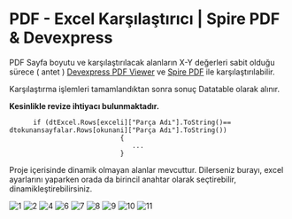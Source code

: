 # PDF - Excel Karşılaştırıcı | Spire PDF & Devexpress 


PDF Sayfa boyutu ve karşılaştırılacak alanların X-Y değerleri sabit olduğu sürece ( antet ) 
[Devexpress PDF Viewer](https://docs.devexpress.com/WindowsForms/15216/controls-and-libraries/pdf-viewer) ve [Spire PDF](https://www.e-iceblue.com/Tutorials/Spire.PDF/Spire.PDF-Program-Guide/Spire.PDF-Program-Guide-Content.html) ile karşılaştırılabilir. 

Karşılaştırma işlemleri tamamlandıktan sonra sonuç Datatable olarak alınır. 

**Kesinlikle revize ihtiyacı bulunmaktadır.**



```
      if (dtExcel.Rows[exceli]["Parça Adı"].ToString()== dtokunansayfalar.Rows[okunani]["Parça Adı"].ToString())
                            {
                               ...
                            }
```

Proje içerisinde dinamik olmayan alanlar mevcuttur. 
Dilerseniz burayı, excel ayarlarını yaparken orada da birincil anahtar olarak seçtirebilir, dinamikleştirebilirsiniz.




![1](https://user-images.githubusercontent.com/44155358/132335155-9377b89d-6f3a-4a52-8d85-7b17f5269add.png)
![2](https://user-images.githubusercontent.com/44155358/132335160-cba539a2-20ed-48d7-be3c-25ba9008df8a.png)
![4](https://user-images.githubusercontent.com/44155358/132335166-53e2b289-d8ac-4494-8a7a-48b50405deb9.png)
![6](https://user-images.githubusercontent.com/44155358/132335171-9103965a-d6a3-4af1-8e96-e6ccb4042034.png)
![7](https://user-images.githubusercontent.com/44155358/132335173-63139d63-e14b-49bb-9ffc-f29e7be9d458.png)
![8](https://user-images.githubusercontent.com/44155358/132335175-6e6aaddb-9f89-4022-8c6b-262e325eaa77.png)
![9](https://user-images.githubusercontent.com/44155358/132335178-6377e288-f865-4f5b-b53b-b3dd911b8d4c.png)
![10](https://user-images.githubusercontent.com/44155358/132335179-e7dbaef6-e627-432f-a8e0-0d717575c36a.png)
![11](https://user-images.githubusercontent.com/44155358/132335182-cc8e09d2-fa85-4c12-bcdf-49938945a0f1.png)



